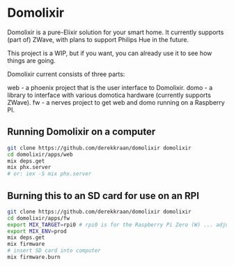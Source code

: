 # Domolixir

Domolixir is a pure-Elixir solution for your smart home. It currently supports (part of) ZWave, with plans to support Philips Hue in the future. 

This project is a WIP, but if you want, you can already use it to see how things are going.

Domolixir current consists of three parts:

web - a phoenix project that is the user interface to Domolixir.
domo - a library to interface with various domotica hardware (currently supports ZWave).
fw - a nerves project to get web and domo running on a Raspberry PI.

## Running Domolixir on a computer
```bash
git clone https://github.com/derekkraan/domolixir domolixir
cd domolixir/apps/web
mix deps.get
mix phx.server
# or: iex -S mix phx.server
```

## Burning this to an SD card for use on an RPI
```bash
git clone https://github.com/derekkraan/domolixir domolixir
cd domolixir/apps/fw
export MIX_TARGET=rpi0 # rpi0 is for the Raspberry Pi Zero (W) ... adjust for the actual rpi you have
export MIX_ENV=prod
mix deps.get
mix firmware
# insert SD card into computer
mix firmware.burn
```
